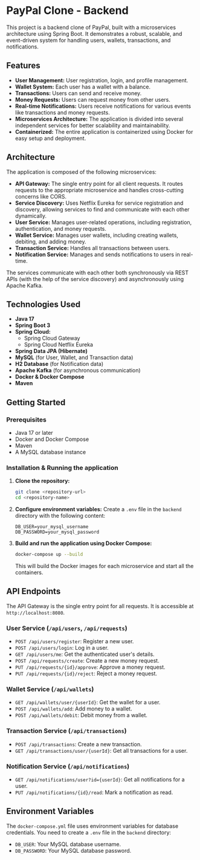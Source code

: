 # PayPal Clone - Backend

This project is a backend clone of PayPal, built with a microservices architecture using Spring Boot. It demonstrates a robust, scalable, and event-driven system for handling users, wallets, transactions, and notifications.

## Features

* **User Management:** User registration, login, and profile management.
* **Wallet System:** Each user has a wallet with a balance.
* **Transactions:** Users can send and receive money.
* **Money Requests:** Users can request money from other users.
* **Real-time Notifications:** Users receive notifications for various events like transactions and money requests.
* **Microservices Architecture:** The application is divided into several independent services for better scalability and maintainability.
* **Containerized:** The entire application is containerized using Docker for easy setup and deployment.

## Architecture

The application is composed of the following microservices:

* **API Gateway:** The single entry point for all client requests. It routes requests to the appropriate microservice and handles cross-cutting concerns like CORS.
* **Service Discovery:** Uses Netflix Eureka for service registration and discovery, allowing services to find and communicate with each other dynamically.
* **User Service:** Manages user-related operations, including registration, authentication, and money requests.
* **Wallet Service:** Manages user wallets, including creating wallets, debiting, and adding money.
* **Transaction Service:** Handles all transactions between users.
* **Notification Service:** Manages and sends notifications to users in real-time.

The services communicate with each other both synchronously via REST APIs (with the help of the service discovery) and asynchronously using Apache Kafka.

## Technologies Used

* **Java 17**
* **Spring Boot 3**
* **Spring Cloud:**
    * Spring Cloud Gateway
    * Spring Cloud Netflix Eureka
* **Spring Data JPA (Hibernate)**
* **MySQL** (for User, Wallet, and Transaction data)
* **H2 Database** (for Notification data)
* **Apache Kafka** (for asynchronous communication)
* **Docker & Docker Compose**
* **Maven**

## Getting Started

### Prerequisites

* Java 17 or later
* Docker and Docker Compose
* Maven
* A MySQL database instance

### Installation & Running the application

1.  **Clone the repository:**
    ```bash
    git clone <repository-url>
    cd <repository-name>
    ```

2.  **Configure environment variables:**
    Create a `.env` file in the `backend` directory with the following content:
    ```
    DB_USER=your_mysql_username
    DB_PASSWORD=your_mysql_password
    ```

3.  **Build and run the application using Docker Compose:**
    ```bash
    docker-compose up --build
    ```
    This will build the Docker images for each microservice and start all the containers.

## API Endpoints

The API Gateway is the single entry point for all requests. It is accessible at `http://localhost:8080`.

### User Service (`/api/users`, `/api/requests`)

* `POST /api/users/register`: Register a new user.
* `POST /api/users/login`: Log in a user.
* `GET /api/users/me`: Get the authenticated user's details.
* `POST /api/requests/create`: Create a new money request.
* `PUT /api/requests/{id}/approve`: Approve a money request.
* `PUT /api/requests/{id}/reject`: Reject a money request.

### Wallet Service (`/api/wallets`)

* `GET /api/wallets/user/{userId}`: Get the wallet for a user.
* `POST /api/wallets/add`: Add money to a wallet.
* `POST /api/wallets/debit`: Debit money from a wallet.

### Transaction Service (`/api/transactions`)

* `POST /api/transactions`: Create a new transaction.
* `GET /api/transactions/user/{userId}`: Get all transactions for a user.

### Notification Service (`/api/notifications`)

* `GET /api/notifications/user?id={userId}`: Get all notifications for a user.
* `PUT /api/notifications/{id}/read`: Mark a notification as read.

## Environment Variables

The `docker-compose.yml` file uses environment variables for database credentials. You need to create a `.env` file in the `backend` directory:

* `DB_USER`: Your MySQL database username.
* `DB_PASSWORD`: Your MySQL database password.
